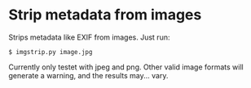 # Strip metadata from images
Strips metadata like EXIF from images. Just run:
```
$ imgstrip.py image.jpg
```

Currently only testet with jpeg and png. Other valid image formats will generate a warning, and the results may... vary.